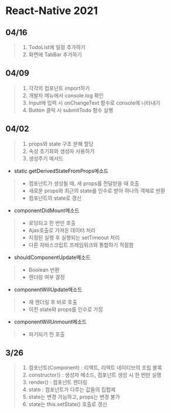 # React-Native 2021


## 04/16
> 1. TodoList에 일정 추가하기
> 2. 화면에 TabBar 추가하기 

## 04/09
> 1. 각각의 컴포넌트 import하기
> 2. 개발자 메뉴에서 console.log 확인
> 3. Input에 입력 시 onChangeText 함수로 console에 나타내기
> 4. Button 클릭 시 submitTodo 함수 실행

## 04/02
> 1. props와 state 구조 분해 할당
> 2. 속성 초기화와 생성자 사용하기
> 3. 생성주기 메서드
  - static getDerivedStateFromProps메소드
   > - 컴포넌트가 생성될 때, 새 props를 전달받을 때 호출
   > - 새로운 props와 최근의 state를 인수로 받아 하나의 객체로 반환
   > - 컴포넌트의 state로 갱신
  - componentDidMount메소드
   > - 로딩되고 한 번만 호출
   > - Ajax호출로 가져온 데이터 처리
   > - 지정된 실행 후 실행되는 setTimeout 처리
   > - 다른 자바스크립트 프레임워크와 통합하기 적절함
  - shouldComponentUpdate메소드
   > - Boolean 반환
   > - 렌더링 여부 결정
  - componentWillUpdate메소드
   > - 재 렌더링 후 바로 호출
   > - 이전 state와 props를 인수로 가짐
  - componentWillUnmount메소드
   > - 파기되기 전 호출

## 3/26
> 1. 컴포넌트(Component) : 리액트, 리액트 네이티브의 조립 블록
> 2. constructor() : 생성자 메소드, 컴포넌트 생성 시 한 번만 실행
> 3. render() :  컴포넌트 렌더링
> 4. state : 컴포넌트가 다루는 값들의 집합체
> 5. state는 변경 가능하고, props는 변경 불가
> 6. state는 this.setState() 호출로 갱신

